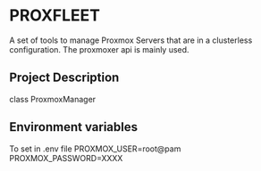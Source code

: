 # PROXFLEET

A set of tools to manage Proxmox Servers that are in a clusterless configuration.
The proxmoxer api is mainly used.

## Project Description

class ProxmoxManager

## Environment variables
To set in .env file
PROXMOX_USER=root@pam
PROXMOX_PASSWORD=XXXX
